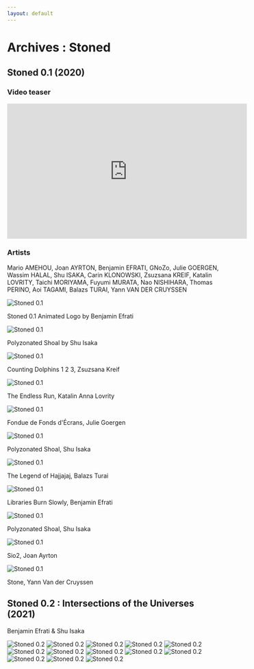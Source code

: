 ```yaml
---
layout: default
---
```

# Archives : Stoned 


## Stoned 0.1 (2020)

### Video teaser

<iframe width="560" height="315" src="https://www.youtube.com/embed/C1WCb4-dXzk" title="YouTube video player" frameborder="0" allow="accelerometer; autoplay; clipboard-write; encrypted-media; gyroscope; picture-in-picture" allowfullscreen></iframe>

### Artists

Mario AMEHOU, Joan AYRTON, Benjamin EFRATI, GNoZo, Julie GOERGEN, Wassim HALAL, Shu ISAKA, Carin KLONOWSKI, Zsuzsana KREIF, Katalin LOVRITY, Taichi MORIYAMA, Fuyumi MURATA, Nao NISHIHARA, Thomas PERINO, Aoi TAGAMI, Balazs TURAI, Yann VAN DER CRUYSSEN

![Stoned 0.1](https://github.com/gnozo/Stoned/blob/run/assets/img/stoned-logo.gif?raw=true)

Stoned 0.1 Animated Logo by Benjamin Efrati

![Stoned 0.1](https://github.com/gnozo/Stoned/blob/run/assets/img/stoned_isaka3.png?raw=true)

Polyzonated Shoal by Shu Isaka

![Stoned 0.1](https://github.com/gnozo/Stoned/blob/run/assets/img/dolphin.PNG?raw=true)

Counting Dolphins 1 2 3, Zsuzsana Kreif

![Stoned 0.1](https://github.com/gnozo/Stoned/blob/run/assets/img/endless.PNG?raw=true)

The Endless Run, Katalin Anna Lovrity

![Stoned 0.1](https://github.com/gnozo/Stoned/blob/run/assets/img/fondue.PNG?raw=true)

Fondue de Fonds d'Écrans, Julie Goergen

![Stoned 0.1](https://github.com/gnozo/Stoned/blob/run/assets/img/stoned_isaka2.png?raw=true)

Polyzonated Shoal, Shu Isaka

![Stoned 0.1](https://github.com/gnozo/Stoned/blob/run/assets/img/hajjajaj.PNG?raw=true)

The Legend of Hajjajaj, Balazs Turai

![Stoned 0.1](https://github.com/gnozo/Stoned/blob/run/assets/img/librar.PNG?raw=true)

Libraries Burn Slowly, Benjamin Efrati

![Stoned 0.1](https://github.com/gnozo/Stoned/blob/run/assets/img/stoned_isaka4.png?raw=true)

Polyzonated Shoal, Shu Isaka

![Stoned 0.1](https://github.com/gnozo/Stoned/blob/run/assets/img/neon.PNG?raw=true)

Sio2, Joan Ayrton

![Stoned 0.1](https://github.com/gnozo/Stoned/blob/run/assets/img/stone.PNG?raw=true)

Stone, Yann Van der Cruyssen



## Stoned 0.2 : Intersections of the Universes (2021)

Benjamin Efrati & Shu Isaka

![Stoned 0.2](https://github.com/gnozo/Stoned/blob/run/assets/img/intersections_1.png?raw=true)
![Stoned 0.2](https://github.com/gnozo/Stoned/blob/run/assets/img/intersections_2.png?raw=true)
![Stoned 0.2](https://github.com/gnozo/Stoned/blob/run/assets/img/intersections_3.png?raw=true)
![Stoned 0.2](https://github.com/gnozo/Stoned/blob/run/assets/img/intersections_4.png?raw=true)
![Stoned 0.2](https://github.com/gnozo/Stoned/blob/run/assets/img/intersections_5.png?raw=true)
![Stoned 0.2](https://github.com/gnozo/Stoned/blob/run/assets/img/intersections_6.png?raw=true)
![Stoned 0.2](https://github.com/gnozo/Stoned/blob/run/assets/img/intersections_7.png?raw=true)
![Stoned 0.2](https://github.com/gnozo/Stoned/blob/run/assets/img/intersections_8.png?raw=true)
![Stoned 0.2](https://github.com/gnozo/Stoned/blob/run/assets/img/intersections_9.png?raw=true)
![Stoned 0.2](https://github.com/gnozo/Stoned/blob/run/assets/img/intersections_10.png?raw=true)
![Stoned 0.2](https://github.com/gnozo/Stoned/blob/run/assets/img/intersections_11.png?raw=true)
![Stoned 0.2](https://github.com/gnozo/Stoned/blob/run/assets/img/intersections_12.png?raw=true)
![Stoned 0.2](https://github.com/gnozo/Stoned/blob/run/assets/img/intersections_13.png?raw=true)

